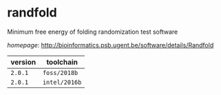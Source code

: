 # randfold

Minimum free energy of folding randomization test software

*homepage*: <http://bioinformatics.psb.ugent.be/software/details/Randfold>

version | toolchain
--------|----------
``2.0.1`` | ``foss/2018b``
``2.0.1`` | ``intel/2016b``
